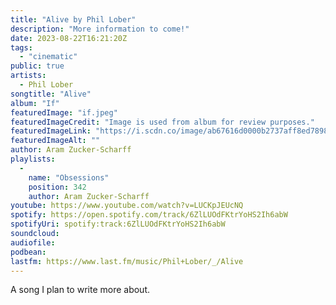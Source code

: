```yaml
---
title: "Alive by Phil Lober"
description: "More information to come!"
date: 2023-08-22T16:21:20Z
tags:
  - "cinematic"
public: true
artists:
  - Phil Lober
songtitle: "Alive"
album: "If"
featuredImage: "if.jpeg"
featuredImageCredit: "Image is used from album for review purposes."
featuredImageLink: "https://i.scdn.co/image/ab67616d0000b2737aff8ed7898236b4446e926d"
featuredImageAlt: ""
author: Aram Zucker-Scharff
playlists:
  -
    name: "Obsessions"
    position: 342
    author: Aram Zucker-Scharff
youtube: https://www.youtube.com/watch?v=LUCKpJEUcNQ
spotify: https://open.spotify.com/track/6ZlLUOdFKtrYoHS2Ih6abW
spotifyUri: spotify:track:6ZlLUOdFKtrYoHS2Ih6abW
soundcloud:
audiofile:
podbean:
lastfm: https://www.last.fm/music/Phil+Lober/_/Alive
---
```


A song I plan to write more about.
		